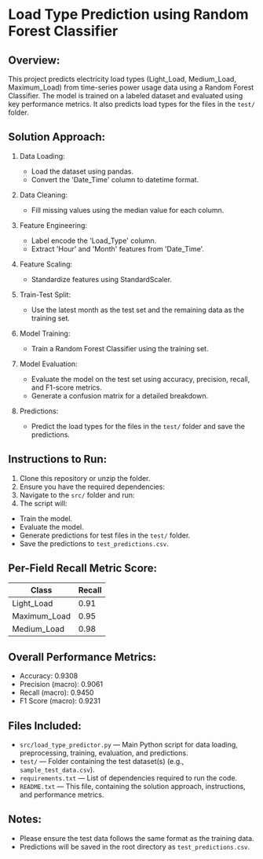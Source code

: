 # Load Type Prediction using Random Forest Classifier

Overview:
-----------
This project predicts electricity load types (Light_Load, Medium_Load, Maximum_Load) from time-series power usage data using a Random Forest Classifier. The model is trained on a labeled dataset and evaluated using key performance metrics. It also predicts load types for the files in the `test/` folder.

Solution Approach:
--------------------
1. Data Loading:
   - Load the dataset using pandas.
   - Convert the 'Date_Time' column to datetime format.

2. Data Cleaning:
   - Fill missing values using the median value for each column.

3. Feature Engineering:
   - Label encode the 'Load_Type' column.
   - Extract 'Hour' and 'Month' features from 'Date_Time'.

4. Feature Scaling:
   - Standardize features using StandardScaler.

5. Train-Test Split:
   - Use the latest month as the test set and the remaining data as the training set.

6. Model Training:
   - Train a Random Forest Classifier using the training set.

7. Model Evaluation:
   - Evaluate the model on the test set using accuracy, precision, recall, and F1-score metrics.
   - Generate a confusion matrix for a detailed breakdown.

8. Predictions:
   - Predict the load types for the files in the `test/` folder and save the predictions.

Instructions to Run:
--------------------
1. Clone this repository or unzip the folder.
2. Ensure you have the required dependencies:
3. Navigate to the `src/` folder and run:
4. The script will:
- Train the model.
- Evaluate the model.
- Generate predictions for test files in the `test/` folder.
- Save the predictions to `test_predictions.csv`.

Per-Field Recall Metric Score:
------------------------------
| Class          | Recall |
|----------------|--------|
| Light_Load     | 0.91   |
| Maximum_Load   | 0.95   |
| Medium_Load    | 0.98   |

Overall Performance Metrics:
-----------------------------
- Accuracy: 0.9308
- Precision (macro): 0.9061
- Recall (macro): 0.9450
- F1 Score (macro): 0.9231

Files Included:
---------------
- `src/load_type_predictor.py` — Main Python script for data loading, preprocessing, training, evaluation, and predictions.
- `test/` — Folder containing the test dataset(s) (e.g., `sample_test_data.csv`).
- `requirements.txt` — List of dependencies required to run the code.
- `README.txt` — This file, containing the solution approach, instructions, and performance metrics.

Notes:
-------
- Please ensure the test data follows the same format as the training data.
- Predictions will be saved in the root directory as `test_predictions.csv`.
